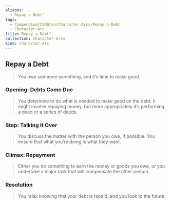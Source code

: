 ```yaml
---
aliases:
  - Repay a Debt"
tags:
  - Compendium/CSRD/en/Character-Arcs/Repay-a-Debt
  - Character-Arc
title: Repay a Debt"
collection: Character-Arcs
kind: Character-Arc
---
```

## Repay a Debt
>You owe someone something, and it’s time to make good.
### Opening: Debts Come Due  
>You determine to do what is needed to make good on the debt. It might involve repaying money, but more appropriately it’s performing a deed or a series of deeds.
### Step: Talking It Over  
>You discuss the matter with the person you owe, if possible. You ensure that what you’re doing is what they want.
### Climax: Repayment  
>Either you do something to earn the money or goods you owe, or you undertake a major task that will compensate the other person. 
### Resolution  
>You relax knowing that your debt is repaid, and you look to the future.